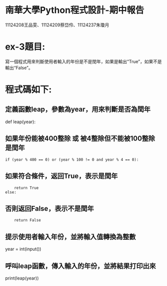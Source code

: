 # 南華大學Python程式設計-期中報告
11124208王品雯、11124209蔡岱伶、11124237朱瓊月
# ex-3題目:
寫一個程式用來判斷使用者輸入的年份是不是閏年，如果是輸出“True”，如果不是輸出“False”。
# 程式碼如下:
## 定義函數leap，參數為year，用來判斷是否為閏年
def leap(year):
## 如果年份能被400整除 或 被4整除但不能被100整除 是閏年
    if (year % 400 == 0) or (year % 100 != 0 and year % 4 == 0):
## 如果符合條件，返回True，表示是閏年
        return True  
    else:
## 否則返回False，表示不是閏年
        return False
## 提示使用者輸入年份，並將輸入值轉換為整數
year = int(input())
## 呼叫leap函數，傳入輸入的年份，並將結果打印出來
print(leap(year))
